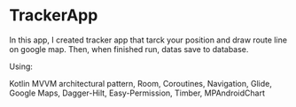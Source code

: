 # TrackerApp

In this app, I created tracker app that tarck your position and draw route line on google map. Then, when finished run, datas save to database.

Using:

Kotlin MVVM architectural pattern, Room, Coroutines, Navigation, Glide, Google Maps, Dagger-Hilt, Easy-Permission, Timber, MPAndroidChart

